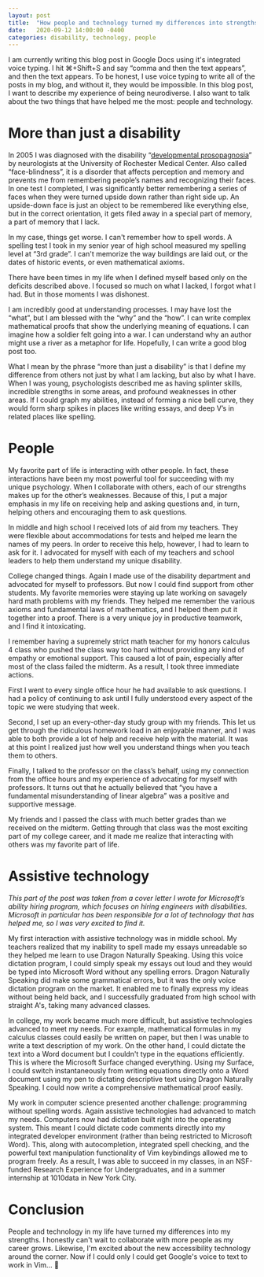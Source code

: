```yaml
---
layout: post
title:  "How people and technology turned my differences into strengths"
date:   2020-09-12 14:00:00 -0400
categories: disability, technology, people
---
```

I am currently writing this blog post in Google Docs using it's integrated voice typing. I hit ⌘+Shift+S and say “comma and then the text appears”, and then the text appears. To be honest, I use voice typing to write all of the posts in my blog, and without it, they would be impossible. In this blog post, I want to describe my experience of being neurodiverse. I also want to talk about the two things that have helped me the most: people and technology.

# More than just a disability
In 2005 I was diagnosed with the disability “[developmental prosopagnosia](https://www.faceblind.org/)” by neurologists at the University of Rochester Medical Center. Also called “face-blindness”, it is a disorder that affects perception and memory and prevents me from remembering people’s names and recognizing their faces. In one test I completed, I was significantly better remembering a series of faces when they were turned upside down rather than right side up. An upside-down face is just an object to be remembered like everything else, but in the correct orientation, it gets filed away in a special part of memory, a part of memory that I lack.

In my case, things get worse. I can't remember how to spell words. A spelling test I took in my senior year of high school measured my spelling level at “3rd grade”. I can't memorize the way buildings are laid out, or the dates of historic events, or even mathematical axioms.  

There have been times in my life when I defined myself based only on the deficits described above. I focused so much on what I lacked, I forgot what I had. But in those moments I was dishonest.

I am incredibly good at understanding processes. I may have lost the “what”, but I am blessed with the “why” and the “how”. I can write complex mathematical proofs that show the underlying meaning of equations. I can imagine how a soldier felt going into a war. I can understand why an author might use a river as a metaphor for life. Hopefully, I can write a good blog post too.

What I mean by the phrase “more than just a disability” is that I define my difference from others not just by what I am lacking, but also by what I have. When I was young, psychologists described me as having splinter skills, incredible strengths in some areas, and profound weaknesses in other areas. If I could graph my abilities, instead of forming a nice bell curve, they would form sharp spikes in places like writing essays, and deep V’s in related places like spelling.

# People
My favorite part of life is interacting with other people. In fact, these interactions have been my most powerful tool for succeeding with my unique psychology. When I collaborate with others, each of our strengths makes up for the other’s weaknesses. Because of this, I put a major emphasis in my life on receiving help and asking questions and, in turn, helping others and encouraging them to ask questions.

In middle and high school I received lots of aid from my teachers. They were flexible about accommodations for tests and helped me learn the names of my peers. In order to receive this help, however, I had to learn to ask for it. I advocated for myself with each of my teachers and school leaders to help them understand my unique disability.

College changed things. Again I made use of the disability department and advocated for myself to professors. But now I could find support from other students. My favorite memories were staying up late working on savagely hard math problems with my friends. They helped me remember the various axioms and fundamental laws of mathematics, and I helped them put it together into a proof. There is a very unique joy in productive teamwork, and I find it intoxicating.

 I remember having a supremely strict math teacher for my honors calculus 4 class  who pushed the class way too hard without providing any kind of empathy or emotional support. This caused a lot of pain, especially after most of the class failed the midterm. As a result, I took three immediate actions.

First I went to every single office hour he had available to ask questions. I had a policy of continuing to ask until I fully understood every aspect of the topic we were studying that week. 

Second, I set up an every-other-day study group with my friends. This let us get through the ridiculous homework load in an enjoyable manner, and I was able to both provide a lot of help and receive help with the material. It was at this point I realized just how well you understand things when you teach them to others.

Finally, I talked to the professor on the class’s behalf, using my connection from the office hours and my experience of advocating for myself with professors. It turns out that he actually believed that “you have a fundamental misunderstanding of linear algebra” was a positive and supportive message.

My friends and I passed the class with much better grades than we received on the midterm. Getting through that class was the most exciting part of my college career, and it made me realize that interacting with others was my favorite part of life.

# Assistive technology 
*This part of the post was taken from a cover letter I wrote for Microsoft’s ability hiring program,  which focuses on hiring engineers with disabilities. Microsoft in particular has been responsible for a lot of technology that has helped me, so I was very excited to find it.*

My first interaction with assistive technology was in middle school. My teachers realized that my inability to spell made my essays unreadable so they helped me learn to use Dragon Naturally Speaking. Using this voice dictation program, I could simply speak my essays out loud and they would be typed into Microsoft Word without any spelling errors. Dragon Naturally Speaking did make some grammatical errors, but it was the only voice dictation program on the market. It enabled me to finally express my ideas without being held back, and I successfully graduated from high school with straight A's, taking many advanced classes.

In college, my work became much more difficult, but assistive technologies advanced to meet my needs. For example, mathematical formulas in my calculus classes could easily be written on paper, but then I was unable to write a text description of my work. On the other hand, I could dictate the text into a Word document but I couldn't type in the equations efficiently. This is where the Microsoft Surface changed everything. Using my Surface, I could switch instantaneously from writing equations directly onto a Word document using my pen to dictating descriptive text using Dragon Naturally Speaking. I could now write a comprehensive mathematical proof easily.

My work in computer science presented another challenge: programming without spelling words. Again assistive technologies had advanced to match my needs. Computers now had dictation built right into the operating system. This meant I could dictate code comments directly into my integrated developer environment (rather than being restricted to Microsoft Word). This, along with autocompletion, integrated spell checking, and the powerful text manipulation functionality of Vim keybindings allowed me to program freely. As a result, I was able to succeed in my classes, in an NSF-funded Research Experience for Undergraduates, and in a summer internship at 1010data in New York City.

# Conclusion 
People and technology in my life have turned my differences into my strengths. I honestly can't wait to collaborate with more people as my career grows. Likewise, I'm excited about the new accessibility technology around the corner. Now if I could only I could get Google's voice to text to work in Vim... 🎤
